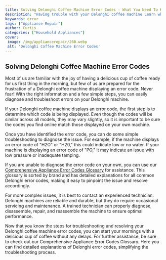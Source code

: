 ```yaml
---
title: Solving Delonghi Coffee Machine Error Codes - What You Need To Know
description: "Having trouble with your Delonghi coffee machine Learn what error codes mean and how to solve them with this blog post"
keywords: error
tags: ["Appliance Repair"]
author: Curtis
categories: ["Household Appliances"]
cover: 
 image: /img/appliancerepair/260.webp
 alt: 'Delonghi Coffee Machine Error Codes'
---
```

## Solving Delonghi Coffee Machine Error Codes

Most of us are familiar with the joy of having a delicious cup of coffee ready for us first thing in the morning, but few of us are prepared for the frustration of a Delonghi coffee machine displaying an error code. Never fear! With the right information and a few simple steps, you can easily diagnose and troubleshoot errors on your Delonghi machine.

If your Delonghi coffee machine displays an error code, the first step is to determine which code is being displayed. Even though the codes will be similar across all models, they may vary slightly, so it is important to be sure the codes you find online match those displayed on your own machine. 

Once you have identified the error code, you can do some simple troubleshooting to diagnose the issue. For example, if the machine displays an error code of "H2O" or "H20," this could indicate low or no water. If your machine is displaying an error code of "PO," it may indicate an issue with low pressure or inadequate tamping. 

If you are unable to diagnose the error code on your own, you can use our [Comprehensive Appliance Error Codes Glossary](./error-codes/) for assistance. This glossary is sorted by brand and has detailed explanations for all common Delonghi error codes, making it easy to pinpoint the issue and resolve accordingly.

For more complex issues, it is best to contact an experienced technician. Delonghi machines are reliable and durable, but they do require occasional servicing and maintenance. A trained technician can properly diagnose, disassemble, repair, and reassemble the machine to ensure optimal performance. 

Now that you know the steps for troubleshooting and resolving your Delonghi coffee machine error codes, you can start your mornings with a delicious cup of coffee without any delays. For further assistance, be sure to check out our Comprehensive Appliance Error Codes Glossary. Here you can find detailed explanations of Delonghi error codes, simplifying the troubleshooting process.
